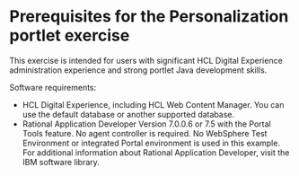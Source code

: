 # Prerequisites for the Personalization portlet exercise

This exercise is intended for users with significant HCL Digital Experience administration experience and strong portlet Java development skills.

Software requirements:

-   HCL Digital Experience, including HCL Web Content Manager. You can use the default database or another supported database.
-   Rational Application Developer Version 7.0.0.6 or 7.5 with the Portal Tools feature. No agent controller is required. No WebSphere Test Environment or integrated Portal environment is used in this example. For additional information about Rational Application Developer, visit the IBM software library.



